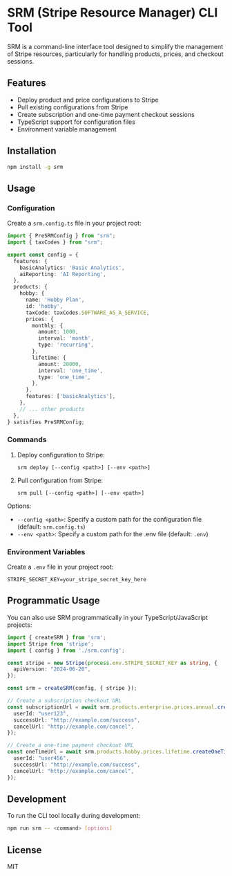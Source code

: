# SRM (Stripe Resource Manager) CLI Tool

SRM is a command-line interface tool designed to simplify the management of Stripe resources, particularly for handling products, prices, and checkout sessions.

## Features

- Deploy product and price configurations to Stripe
- Pull existing configurations from Stripe
- Create subscription and one-time payment checkout sessions
- TypeScript support for configuration files
- Environment variable management

## Installation

```bash
npm install -g srm
```

## Usage

### Configuration

Create a `srm.config.ts` file in your project root:

```typescript
import { PreSRMConfig } from "srm";
import { taxCodes } from "srm";

export const config = {
  features: {
    basicAnalytics: 'Basic Analytics',
    aiReporting: 'AI Reporting',
  },
  products: {
    hobby: {
      name: 'Hobby Plan',
      id: 'hobby',
      taxCode: taxCodes.SOFTWARE_AS_A_SERVICE,
      prices: {
        monthly: {
          amount: 1000,
          interval: 'month',
          type: 'recurring',
        },
        lifetime: {
          amount: 20000,
          interval: 'one_time',
          type: 'one_time',
        },
      },
      features: ['basicAnalytics'],
    },
    // ... other products
  },
} satisfies PreSRMConfig;
```

### Commands

1. Deploy configuration to Stripe:
   ```
   srm deploy [--config <path>] [--env <path>]
   ```

2. Pull configuration from Stripe:
   ```
   srm pull [--config <path>] [--env <path>]
   ```

Options:
- `--config <path>`: Specify a custom path for the configuration file (default: `srm.config.ts`)
- `--env <path>`: Specify a custom path for the .env file (default: `.env`)

### Environment Variables

Create a `.env` file in your project root:

```
STRIPE_SECRET_KEY=your_stripe_secret_key_here
```

## Programmatic Usage

You can also use SRM programmatically in your TypeScript/JavaScript projects:

```typescript
import { createSRM } from 'srm';
import Stripe from 'stripe';
import { config } from './srm.config';

const stripe = new Stripe(process.env.STRIPE_SECRET_KEY as string, {
  apiVersion: "2024-06-20",
});

const srm = createSRM(config, { stripe });

// Create a subscription checkout URL
const subscriptionUrl = await srm.products.enterprise.prices.annual.createSubscriptionCheckoutUrl({
  userId: "user123",
  successUrl: "http://example.com/success",
  cancelUrl: "http://example.com/cancel",
});

// Create a one-time payment checkout URL
const oneTimeUrl = await srm.products.hobby.prices.lifetime.createOneTimePaymentCheckoutUrl({
  userId: "user456",
  successUrl: "http://example.com/success",
  cancelUrl: "http://example.com/cancel",
});
```

## Development

To run the CLI tool locally during development:

```bash
npm run srm -- <command> [options]
```

## License

MIT
